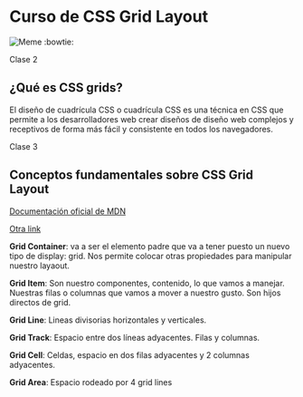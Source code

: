 # Curso de CSS Grid Layout
![Meme](https://i.imgflip.com/1c7cy8.jpg)
:bowtie: 

Clase 2
## ¿Qué es CSS grids?
El diseño de cuadrícula CSS o cuadrícula CSS es una técnica en CSS que permite a los desarrolladores web crear diseños de diseño web complejos y receptivos de forma más fácil y consistente en todos los navegadores.

Clase 3
## Conceptos fundamentales sobre CSS Grid Layout

[Documentación oficial de MDN](https://developer.mozilla.org/es/docs/Web/CSS/CSS_Grid_Layout)

[Otra link](https://css-tricks.com/snippets/css/complete-guide-grid/)

**Grid Container**: va a ser el elemento padre que va a tener puesto un nuevo tipo de display: grid. Nos permite colocar otras propiedades para manipular nuestro layaout.

**Grid Item**: Son nuestro componentes, contenido, lo que vamos a manejar. Nuestras filas o columnas que vamos a mover a nuestro gusto. Son hijos directos de grid.

**Grid Line**: Lineas divisorias horizontales y verticales.

**Grid Track**: Espacio entre dos líneas adyacentes. Filas y columnas.

**Grid Cell**: Celdas, espacio en dos filas adyacentes y 2 columnas adyacentes.

**Grid Area**: Espacio rodeado por 4 grid lines